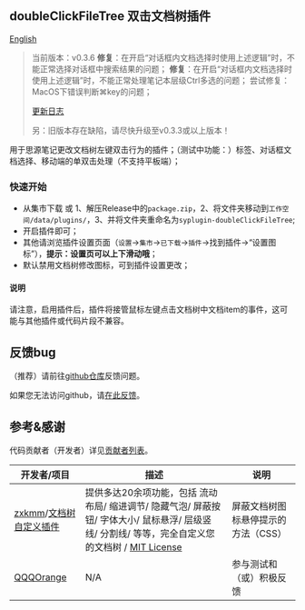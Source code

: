 ## doubleClickFileTree 双击文档树插件

[English](README.md)

> 当前版本：v0.3.6 **修复**：在开启“对话框内文档选择时使用上述逻辑”时，不能正常选择对话框中搜索结果的问题；
> **修复**：在开启“对话框内文档选择时使用上述逻辑”时，不能正常处理笔记本层级Ctrl多选的问题；
> 尝试修复：MacOS下错误判断⌘key的问题；
>
> [更新日志](CHANGELOG.md)
>
> 另：旧版本存在缺陷，请尽快升级至v0.3.3或以上版本！

用于思源笔记更改文档树左键双击行为的插件；（测试中功能：）标签、对话框文档选择、移动端的单双击处理（不支持平板端）；

### 快速开始

- 从集市下载 或 1、解压Release中的`package.zip`，2、将文件夹移动到`工作空间/data/plugins/`，3、并将文件夹重命名为`syplugin-doubleClickFileTree`;
- 开启插件即可；
- 其他请浏览插件设置页面（`设置`→`集市`→`已下载`→`插件`→找到插件→“设置图标”），**提示：设置页可以上下滑动哦**；
- 默认禁用文档树修改图标，可到插件设置更改；

#### 说明

请注意，启用插件后，插件将接管鼠标左键点击文档树中文档item的事件，这可能与其他插件或代码片段不兼容。

## 反馈bug

（推荐）请前往[github仓库](https://github.com/OpaqueGlass/syplugin-doubleClickFileTree)反馈问题。

如果您无法访问github，请[在此反馈](https://wj.qq.com/s2/12395364/b69f/)。

## 参考&感谢

代码贡献者（开发者）详见[贡献者列表](https://github.com/OpaqueGlass/syplugin-doubleClickFileTree/graphs/contributors)。

| 开发者/项目                                                  | 描述                                                         | 说明                         |
| ------------------------------------------------------------ | ------------------------------------------------------------ | ---------------------------- |
| [zxkmm](https://github.com/zxkmm)/[文档树自定义插件](https://github.com/zxkmm/siyuan_doctree_compress) | 提供多达20余项功能，包括 流动布局/ 缩进调节/ 隐藏气泡/ 屏蔽按钮/ 字体大小/ 鼠标悬浮/ 层级竖线/ 分割线/ 等等，完全自定义您的文档树 / [MIT License](https://github.com/zxkmm/siyuan_doctree_compress#MIT-1-ov-file) | 屏蔽文档树图标悬停提示的方法（CSS） |
| [QQQOrange](https://github.com/QQQOrange) | N/A | 参与测试和（或）积极反馈 |
